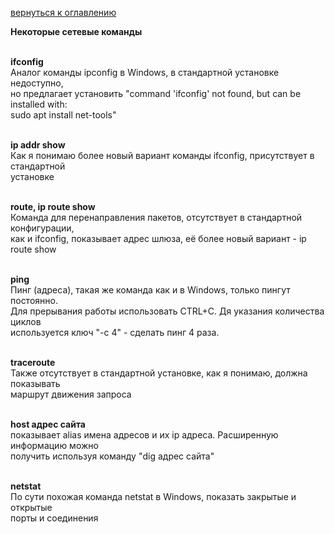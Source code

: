 <a href="/README.md">вернуться к оглавлению</a>

<b>Некоторые сетевые команды</b> <br><br>

<b>ifconfig</b> <br>
Аналог команды ipconfig в Windows, в стандартной установке недоступно,<br>
но предлагает установить "command 'ifconfig' not found, but can be installed with:<br> 
sudo apt install net-tools"<br><br>

<b>ip addr show</b> <br>
Как я понимаю более новый вариант команды ifconfig, присутствует в стандартной <br> 
установке <br><br>

<b>route, ip route show</b> <br>
Команда для перенаправления пакетов, отсутствует в стандартной конфигурации, <br> 
как и ifconfig, показывает адрес шлюза, её более новый вариант - ip route show <br><br>

<b>ping</b> <br>
Пинг (адреса), такая же команда как и в Windows, только пингут постоянно. <br>
Для прерывания работы использовать CTRL+C. Дя указания количества циклов <br>
используется ключ "-с 4" - сделать пинг 4 раза. <br><br>

<b>traceroute</b> <br>
Также отсутствует в стандартной установке, как я понимаю, должна показывать <br>
маршрут движения запроса <br><br>

<b>host адрес сайта</b> <br>
показывает alias имена адресов и их ip адреса. Расширенную информацию можно <br> 
получить используя команду "dig адрес сайта"<br><br>

<b>netstat</b> <br>
По сути похожая команда netstat в Windows, показать закрытые и открытые <br> 
порты и соединения <br><br>




